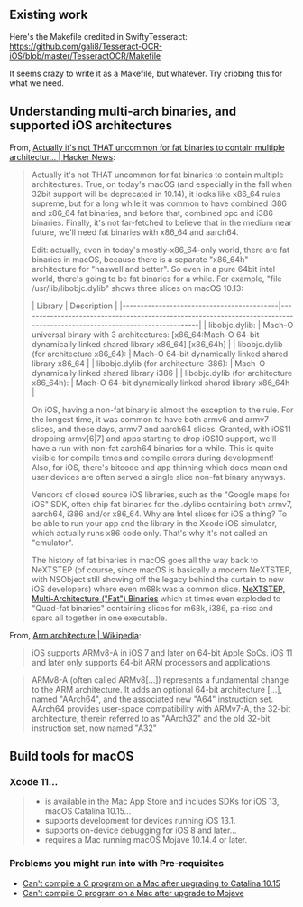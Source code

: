 ## Existing work
Here's the Makefile credited in SwiftyTesseract: https://github.com/gali8/Tesseract-OCR-iOS/blob/master/TesseractOCR/Makefile

It seems crazy to write it as a Makefile, but whatever. Try cribbing this for what we need.

## Understanding multi-arch binaries, and supported iOS architectures
From, [Actually it's not THAT uncommon for fat binaries to contain multiple architectur... | Hacker News][1]:
> Actually it's not THAT uncommon for fat binaries to contain multiple architectures. True, on today's macOS (and especially in the fall when 32bit support will be deprecated in 10.14), it looks like x86_64 rules supreme, but for a long while it was common to have combined i386 and x86_64 fat binaries, and before that, combined ppc and i386 binaries. Finally, it's not far-fetched to believe that in the medium near future, we'll need fat binaries with x86_64 and aarch64.
>
> Edit: actually, even in today's mostly-x86_64-only world, there are fat binaries in macOS, because there is a separate "x86_64h" architecture for "haswell and better". So even in a pure 64bit intel world, there's going to be fat binaries for a while. For example, "file /usr/lib/libobjc.dylib" shows three slices on macOS 10.13:
>
>| Library | Description |
|-------------------------------------------|-------------------------------------------------------------------------------------------------------------------------|
| libobjc.dylib: | Mach-O universal binary with 3 architectures: [x86_64:Mach-O 64-bit dynamically linked shared library x86_64] [x86_64h] |
| libobjc.dylib (for architecture x86_64): | Mach-O 64-bit dynamically linked shared library x86_64 |
| libobjc.dylib (for architecture i386): | Mach-O dynamically linked shared library i386 |
| libobjc.dylib (for architecture x86_64h): | Mach-O 64-bit dynamically linked shared library x86_64h |
>
> On iOS, having a non-fat binary is almost the exception to the rule. For the longest time, it was common to have both armv6 and armv7 slices, and these days, armv7 and aarch64 slices. Granted, with iOS11 dropping armv[6|7] and apps starting to drop iOS10 support, we'll have a run with non-fat aarch64 binaries for a while. This is quite visible for compile times and compile errors during development! Also, for iOS, there's bitcode and app thinning which does mean end user devices are often served a single slice non-fat binary anyways.
>
> Vendors of closed source iOS libraries, such as the "Google maps for iOS" SDK, often ship fat binaries for the .dylibs containing both armv7, aarch64, i386 and/or x86_64. Why are Intel slices for iOS a thing? To be able to run your app and the library in the Xcode iOS simulator, which actually runs x86 code only. That's why it's not called an "emulator".
>
> The history of fat binaries in macOS goes all the way back to NeXTSTEP (of course, since macOS is basically a modern NeXTSTEP, with NSObject still showing off the legacy behind the curtain to new iOS developers) where even m68k was a common slice. [NeXTSTEP, Multi-Architecture ("Fat") Binaries][2] which at times even exploded to "Quad-fat binaries" containing slices for m68k, i386, pa-risc and sparc all together in one executable.

From, [Arm architecture | Wikipedia][5]:
> iOS supports ARMv8-A in iOS 7 and later on 64-bit Apple SoCs. iOS 11 and later only supports 64-bit ARM processors and applications.

> ARMv8-A (often called ARMv8[...]) represents a fundamental change to the ARM architecture. It adds an optional 64-bit architecture [...], named "AArch64", and the associated new "A64" instruction set. AArch64 provides user-space compatibility with ARMv7-A, the 32-bit architecture, therein referred to as "AArch32" and the old 32-bit instruction set, now named "A32"

## Build tools for macOS
### Xcode 11...
> * is available in the Mac App Store and includes SDKs for iOS 13, macOS Catalina 10.15... 
> * supports development for devices running iOS 13.1. 
> * supports on-device debugging for iOS 8 and later...
> * requires a Mac running macOS Mojave 10.14.4 or later.

### Problems you might run into with Pre-requisites
 * [Can't compile a C program on a Mac after upgrading to Catalina 10.15][3]
 * [Can't compile C program on a Mac after upgrade to Mojave][4]

[1]: https://news.ycombinator.com/item?id=17306454
[2]: https://en.wikipedia.org/wiki/Fat_binary#NeXTSTEP_Multi-Architecture_Binaries
[3]: https://stackoverflow.com/questions/58278260/cant-compile-a-c-program-on-a-mac-after-upgrading-to-catalina-10-15
[4]: https://stackoverflow.com/questions/52509602/cant-compile-c-program-on-a-mac-after-upgrade-to-mojave
[5]: https://en.wikipedia.org/wiki/ARM_architecture
